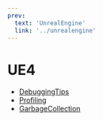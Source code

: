 ```yaml
---
prev:
  text: 'UnrealEngine'
  link: '../unrealengine'
---
```

# UE4
- [DebuggingTips](/UnrealEngine/UE4/debuggingTips)
- [Profiling](/UnrealEngine/UE4/profiling)
- [GarbageCollection](/UnrealEngine/UE4/garbageCollection)